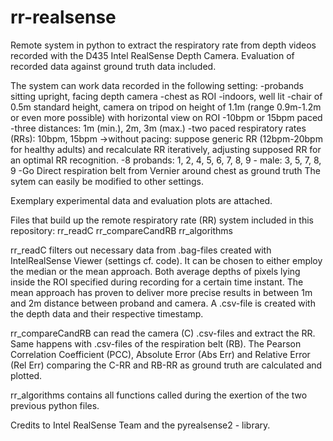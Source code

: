 # rr-realsense
Remote system in python to extract the respiratory rate from depth videos recorded with the D435 Intel RealSense Depth Camera. Evaluation of recorded data against ground truth data included.

The system can work data recorded in the following setting:
  -probands sitting upright, facing depth camera
  -chest as ROI
  -indoors, well lit
  -chair of 0.5m standard height, camera on tripod on height of 1.1m (range 0.9m-1.2m or even more possible) with horizontal view on ROI
  -10bpm or 15bpm paced
  -three distances: 1m (min.), 2m, 3m (max.)
  -two paced respiratory rates (RRs): 10bpm, 15bpm
    ->without pacing: suppose generic RR (12bpm-20bpm for healthy adults) and recalculate RR iteratively, adjusting supposed RR for an optimal RR recognition.
  -8 probands: 1, 2, 4, 5, 6, 7, 8, 9 - male: 3, 5, 7, 8, 9
  -Go Direct respiration belt from Vernier around chest as ground truth
The sytem can easily be modified to other settings.

Exemplary experimental data and evaluation plots are attached.

Files that build up the remote respiratory rate (RR) system included in this repository:
  rr_readC
  rr_compareCandRB
  rr_algorithms
  
rr_readC filters out necessary data from .bag-files created with IntelRealSense Viewer (settings cf. code). It can be chosen to either employ the median or the mean approach. Both average depths of pixels lying inside the ROI specified during recording for a certain time instant.
The mean approach has proven to deliver more precise results in  between 1m and 2m distance between proband and camera.
A .csv-file is created with the depth data and their respective timestamp.

rr_compareCandRB can read the camera (C) .csv-files and extract the RR. Same happens with .csv-files of the respiration belt (RB).
The Pearson Correlation Coefficient (PCC), Absolute Error (Abs Err) and Relative Error (Rel Err) comparing the C-RR and RB-RR as ground truth are calculated and plotted.

rr_algorithms contains all functions called during the exertion of the two previous python files.


Credits to Intel RealSense Team and the pyrealsense2 - library.
